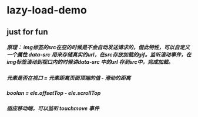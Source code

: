 # lazy-load-demo
## just for fun

##### 原理： img标签的src在空的时候是不会自动发送请求的，借此特性，可以自定义一个属性 data-src 用来存储真实的url，在src存放加载的gif。监听滚动事件，在 img标签滚动到视口内的时候讲data-src 中的url 存到src中，完成加载。

##### 元素是否在视口 = 元素距离页面顶端的值 - 滑动的距离

##### boolan = ele.offsetTop - ele.scrollTop

##### 适应移动端，可以监听 touchmove 事件 